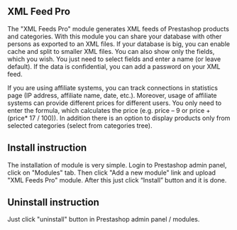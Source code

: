 ## XML Feed Pro ##

The "XML Feeds Pro" module generates XML feeds of Prestashop products and categories. With this module you can share your database with other persons as exported to an XML files. If your database is big, you can enable cache and split to smaller XML files.  You can also show only the fields, which you wish. You just need to select fields and enter a name (or leave default). If the data is confidential, you can add a password on your XML feed.

If you are using affiliate systems, you can track connections in statistics page (IP address, affiliate name, date, etc.). Moreover, usage of affiliate systems can provide different prices for different users. You only need to enter the formula, which calculates the price (e.g. price – 9 or price + (price* 17 / 100)). In addition there is an option to display products only from selected categories (select from categories tree).

## Install instruction ##

The installation of module is very simple. Login to Prestashop admin panel, click on "Modules" tab. Then click "Add a new module" link and upload "XML Feeds Pro" module. After this just click “Install” button and it is done.

## Uninstall instruction ##

Just click "uninstall" button in Prestashop admin panel / modules.